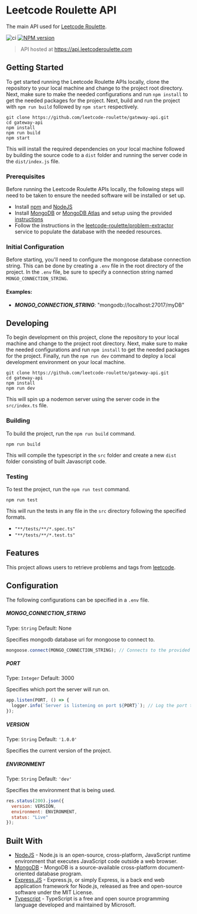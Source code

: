 # Leetcode Roulette API
The main API used for [Leetcode Roulette](https://leetcoderoulette.com).

![ci](https://github.com/conventional-changelog/standard-version/workflows/ci/badge.svg)
[![NPM version](https://img.shields.io/npm/v/standard-version.svg)](https://www.npmjs.com/package/standard-version)

> API hosted at https://api.leetcoderoulette.com

## Getting Started
To get started running the Leetcode Roulette APIs locally, clone the repository to your local machine and change to the project root directory. Next, make sure to make the needed configurations and run `npm install` to get the needed packages for the project. Next, build and run the project with `npm run build` followed by `npm start` respectively.

```
git clone https://github.com/leetcode-roulette/gateway-api.git
cd gateway-api
npm install
npm run build
npm start
```

This will install the required dependencies on your local machine followed by building the source code to a `dist` folder and running the server code in the `dist/index.js` file.


### Prerequisites
Before running the Leetcode Roulette APIs locally, the following steps will need to be taken to ensure the needed software will be installed or set up.

* Install [npm](https://docs.npmjs.com/downloading-and-installing-node-js-and-npm) and [NodeJS](https://nodejs.dev/en/learn/how-to-install-nodejs/)
* Install [MongoDB](https://www.mongodb.com/docs/manual/installation/) or [MongoDB Atlas](https://www.mongodb.com/cloud/atlas/lp/try4) and setup using the provided [instructions](https://www.mongodb.com/docs/atlas/getting-started/)
* Follow the instructions in the [leetcode-roulette/problem-extractor](https://github.com/leetcode-roulette/problem-extractor) service to populate the database with the needed resources.

### Initial Configuration
Before starting, you'll need to configure the mongoose database connection string. This can be done by creating a `.env` file in the root directory of the project. In the `.env` file, be sure to specify a connection string named `MONGO_CONNECTION_STRING`.

#### Examples:
* ***MONGO_CONNECTION_STRING***: "mongodb://localhost:27017/myDB"

## Developing
To begin development on this project, clone the repository to your local machine and change to the project root directory. Next, make sure to make the needed configurations and run `npm install` to get the needed packages for the project. Finally, run the `npm run dev` command to deploy a local development environment on your local machine.

```
git clone https://github.com/leetcode-roulette/gateway-api.git
cd gateway-api
npm install
npm run dev
```

This will spin up a nodemon server using the server code in the `src/index.ts` file.

### Building
To build the project, run the `npm run build` command.

```
npm run build
```

This will compile the typescript in the `src` folder and create a new `dist` folder consisting of built Javascript code.

### Testing
To test the project, run the `npm run test` command.

```
npm run test
```

This will run the tests in any file in the `src` directory following the specified formats.

* `"**/tests/**/*.spec.ts"`
* `"**/tests/**/*.test.ts"`

## Features
This project allows users to retrieve problems and tags from [leetcode](https://leetcode.com). 

## Configuration
The following configurations can be specified in a `.env` file.

##### MONGO_CONNECTION_STRING
Type: `String`
Default: None

Specifies mongodb database uri for mongoose to connect to.

```Javascript
mongoose.connect(MONGO_CONNECTION_STRING); // Connects to the provided uri
```

##### PORT
Type: `Integer`
Default: 3000

Specifies which port the server will run on.

```javascript
app.listen(PORT, () => {
  logger.info(`Server is listening on port ${PORT}`); // Log the port the application is being run on
});
```

##### VERSION
Type: `String`
Default: `'1.0.0'`

Specifies the current version of the project.

##### ENVIRONMENT
Type: `String`
Default: `'dev'`

Specifies the environment that is being used.

```javascript
res.status(200).json({
  version: VERSION,
  environment: ENVIRONMENT,
  status: "Live"
});
```

## Built With
* [NodeJS](https://nodejs.org) - Node.js is an open-source, cross-platform, JavaScript runtime environment that executes JavaScript code outside a web browser.
* [MongoDB](https://mongodb.com) - MongoDB is a source-available cross-platform document-oriented database program.
* [Express.JS](https://expressjs.com) - Express.js, or simply Express, is a back end web application framework for Node.js, released as free and open-source software under the MIT License.
* [Typescript](https://typescriptlang.org) - TypeScript is a free and open source programming language developed and maintained by Microsoft.
